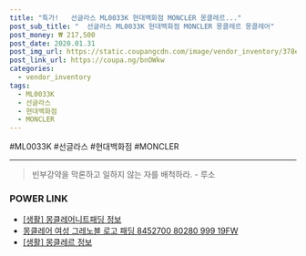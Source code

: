 ```yaml
--- 
title: "특가!   선글라스 ML0033K 현대백화점 MONCLER 몽클레르..." 
post_sub_title: "  선글라스 ML0033K 현대백화점 MONCLER 몽클레르 몽클레어" 
post_money: ₩ 217,500 
post_date: 2020.01.31 
post_img_url: https://static.coupangcdn.com/image/vendor_inventory/378e/c5407a28f0f2bf2afc2f8e16593ccb46b4fab011f900883d28b535cf0b58.jpg 
post_link_url: https://coupa.ng/bnOWkw 
categories: 
  - vendor_inventory 
tags: 
  - ML0033K 
  - 선글라스 
  - 현대백화점 
  - MONCLER 
--- 
```

  #ML0033K #선글라스 #현대백화점 #MONCLER 
<hr> 

> 빈부강약을 막론하고 일하지 않는 자를 배척하라. - 루소 


### POWER LINK

* <a href="https://blog.naver.com/sakai111/221766304237" target="_blank"> [생활] 몽클레어니트패딩 정보 </a>
* <a href="https://blog.naver.com/sakai111/221783384941" target="_blank">몽클레어 여성 그레노블 로고 패딩 8452700 80280 999 19FW</a>
* <a href="https://blog.naver.com/santokki14/221769779431" target="_blank"> [생활] 몽클레르 정보 </a>
